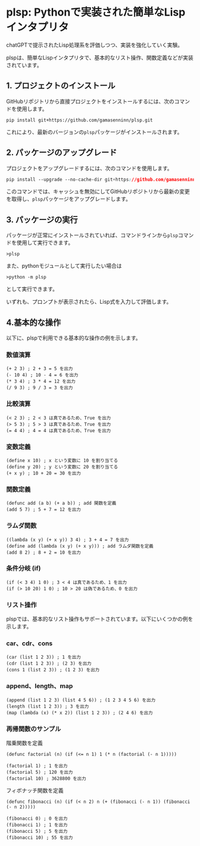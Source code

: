# plsp: Pythonで実装された簡単なLispインタプリタ

chatGPTで提示されたLisp処理系を評価しつつ、実装を強化していく実験。

plspは、簡単なLispインタプリタで、基本的なリスト操作、関数定義などが実装されています。

## 1. プロジェクトのインストール

GitHubリポジトリから直接プロジェクトをインストールするには、次のコマンドを使用します。

```arduino
pip install git+https://github.com/gamasenninn/plsp.git
```



これにより、最新のバージョンの`plsp`パッケージがインストールされます。
## 2. パッケージのアップグレード

プロジェクトをアップグレードするには、次のコマンドを使用します。

```css
pip install --upgrade --no-cache-dir git+https://github.com/gamasenninn/plsp.git
```



このコマンドでは、キャッシュを無効にしてGitHubリポジトリから最新の変更を取得し、`plsp`パッケージをアップグレードします。
## 3. パッケージの実行

パッケージが正常にインストールされていれば、コマンドラインから`plsp`コマンドを使用して実行できます。

```
>plsp
```

また、pythonモジュールとして実行したい場合は
```
>python -m plsp
```
として実行できます。


いずれも、プロンプトが表示されたら、Lisp式を入力して評価します。

## 4.基本的な操作

以下に、plspで利用できる基本的な操作の例を示します。

### 数値演算
```
(+ 2 3) ; 2 + 3 = 5 を出力
(- 10 4) ; 10 - 4 = 6 を出力
(* 3 4) ; 3 * 4 = 12 を出力
(/ 9 3) ; 9 / 3 = 3 を出力
```

### 比較演算
```
(< 2 3) ; 2 < 3 は真であるため、True を出力
(> 5 3) ; 5 > 3 は真であるため、True を出力
(= 4 4) ; 4 = 4 は真であるため、True を出力
```

### 変数定義
```
(define x 10) ; x という変数に 10 を割り当てる
(define y 20) ; y という変数に 20 を割り当てる
(+ x y) ; 10 + 20 = 30 を出力
```

### 関数定義
```
(defunc add (a b) (+ a b)) ; add 関数を定義
(add 5 7) ; 5 + 7 = 12 を出力
```
### ラムダ関数
```
((lambda (x y) (+ x y)) 3 4) ; 3 + 4 = 7 を出力
(define add (lambda (x y) (+ x y))) ; add ラムダ関数を定義
(add 8 2) ; 8 + 2 = 10 を出力
```

### 条件分岐 (if)
```
(if (< 3 4) 1 0) ; 3 < 4 は真であるため、1 を出力
(if (> 10 20) 1 0) ; 10 > 20 は偽であるため、0 を出力
```

### リスト操作

plspでは、基本的なリスト操作もサポートされています。以下にいくつかの例を示します。

### car、cdr、cons
```
(car (list 1 2 3)) ; 1 を出力
(cdr (list 1 2 3)) ; (2 3) を出力
(cons 1 (list 2 3)) ; (1 2 3) を出力
```

### append、length、map
```
(append (list 1 2 3) (list 4 5 6)) ; (1 2 3 4 5 6) を出力
(length (list 1 2 3)) ; 3 を出力
(map (lambda (x) (* x 2)) (list 1 2 3)) ; (2 4 6) を出力
```

### 再帰関数のサンプル
階乗関数を定義
```
(defunc factorial (n) (if (<= n 1) 1 (* n (factorial (- n 1)))))

```
```
(factorial 1) ; 1 を出力
(factorial 5) ; 120 を出力
(factorial 10) ; 3628800 を出力
```
  
フィボナッチ関数を定義
```
(defunc fibonacci (n) (if (< n 2) n (+ (fibonacci (- n 1)) (fibonacci (- n 2)))))
```
```
(fibonacci 0) ; 0 を出力
(fibonacci 1) ; 1 を出力
(fibonacci 5) ; 5 を出力
(fibonacci 10) ; 55 を出力
```